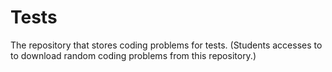 # Tests
The repository that stores coding problems for tests. (Students accesses to  to download random coding problems from this repository.)
